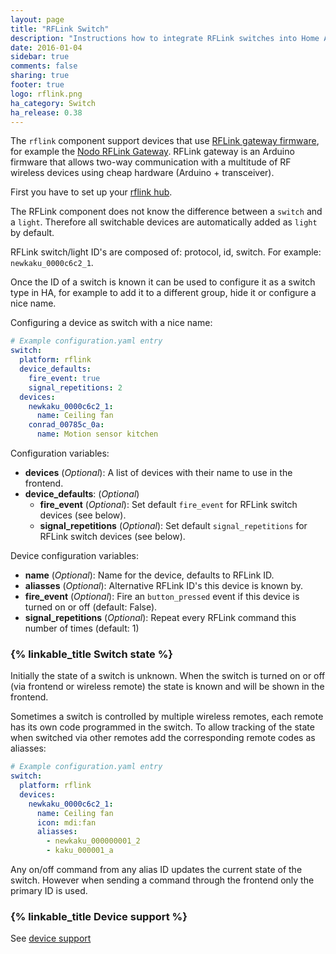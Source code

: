 ```yaml
---
layout: page
title: "RFLink Switch"
description: "Instructions how to integrate RFLink switches into Home Assistant."
date: 2016-01-04
sidebar: true
comments: false
sharing: true
footer: true
logo: rflink.png
ha_category: Switch
ha_release: 0.38
---
```


The `rflink` component support devices that use [RFLink gateway firmware](http://www.nemcon.nl/blog2/), for example the [Nodo RFLink Gateway](https://www.nodo-shop.nl/nl/21-rflink-gateway). RFLink gateway is an Arduino firmware that allows two-way communication with a multitude of RF wireless devices using cheap hardware (Arduino + transceiver).

First you have to set up your [rflink hub](/components/rflink/).

The RFLink component does not know the difference between a `switch` and a `light`. Therefore all switchable devices are automatically added as `light` by default.

RFLink switch/light ID's are composed of: protocol, id, switch. For example: `newkaku_0000c6c2_1`.

Once the ID of a switch is known it can be used to configure it as a switch type in HA, for example to add it to a different group, hide it or configure a nice name.

Configuring a device as switch with a nice name:

```yaml
# Example configuration.yaml entry
switch:
  platform: rflink
  device_defaults:
    fire_event: true
    signal_repetitions: 2
  devices:
    newkaku_0000c6c2_1:
      name: Ceiling fan
    conrad_00785c_0a:
      name: Motion sensor kitchen

```

Configuration variables:

- **devices** (*Optional*): A list of devices with their name to use in the frontend.
- **device_defaults**: (*Optional*)
  - **fire_event** (*Optional*): Set default `fire_event` for RFLink switch devices (see below).
  - **signal_repetitions** (*Optional*): Set default `signal_repetitions` for RFLink switch devices (see below).

Device configuration variables:

- **name** (*Optional*): Name for the device, defaults to RFLink ID.
- **aliasses** (*Optional*): Alternative RFLink ID's this device is known by.
- **fire_event** (*Optional*): Fire an `button_pressed` event if this device is turned on or off (default: False).
- **signal_repetitions** (*Optional*): Repeat every RFLink command this number of times (default: 1)

### {% linkable_title Switch state %}

Initially the state of a switch is unknown. When the switch is turned on or off (via frontend or wireless remote) the state is known and will be shown in the frontend.

Sometimes a switch is controlled by multiple wireless remotes, each remote has its own code programmed in the switch. To allow tracking of the state when switched via other remotes add the corresponding remote codes as aliasses:

```yaml
# Example configuration.yaml entry
switch:
  platform: rflink
  devices:
    newkaku_0000c6c2_1:
      name: Ceiling fan
      icon: mdi:fan
      aliasses:
        - newkaku_000000001_2
        - kaku_000001_a
```

Any on/off command from any alias ID updates the current state of the switch. However when sending a command through the frontend only the primary ID is used.

### {% linkable_title Device support %}

See [device support](/components/rflink/#device-support)

